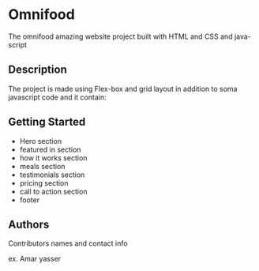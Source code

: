 # Omnifood

The omnifood amazing website project built with HTML and CSS and java-script

## Description

The project is made using Flex-box and grid layout in addition to soma javascript code and it contain:

## Getting Started

* Hero section
* featured in section
* how it works section
* meals section
* testimonials section
* pricing section
* call to action section
* footer



## Authors

Contributors names and contact info

ex. Amar yasser


